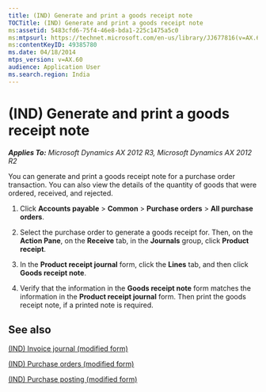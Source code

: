 ```yaml
---
title: (IND) Generate and print a goods receipt note
TOCTitle: (IND) Generate and print a goods receipt note
ms:assetid: 5483cfd6-75f4-46e8-bda1-225c1475a5c0
ms:mtpsurl: https://technet.microsoft.com/en-us/library/JJ677816(v=AX.60)
ms:contentKeyID: 49385780
ms.date: 04/18/2014
mtps_version: v=AX.60
audience: Application User
ms.search.region: India
---
```


# (IND) Generate and print a goods receipt note 


_**Applies To:** Microsoft Dynamics AX 2012 R3, Microsoft Dynamics AX 2012 R2_

You can generate and print a goods receipt note for a purchase order transaction. You can also view the details of the quantity of goods that were ordered, received, and rejected.

1.  Click **Accounts payable** \> **Common** \> **Purchase orders** \> **All purchase orders**.

2.  Select the purchase order to generate a goods receipt for. Then, on the **Action Pane**, on the **Receive** tab, in the **Journals** group, click **Product receipt**.

3.  In the **Product receipt journal** form, click the **Lines** tab, and then click **Goods receipt note**.

4.  Verify that the information in the **Goods receipt note** form matches the information in the **Product receipt journal** form. Then print the goods receipt note, if a printed note is required.

## See also

[(IND) Invoice journal (modified form)](https://technet.microsoft.com/en-us/library/jj677950\(v=ax.60\))

[(IND) Purchase orders (modified form)](https://technet.microsoft.com/en-us/library/jj664798\(v=ax.60\))

[(IND) Purchase posting (modified form)](https://technet.microsoft.com/en-us/library/jj664475\(v=ax.60\))

  


